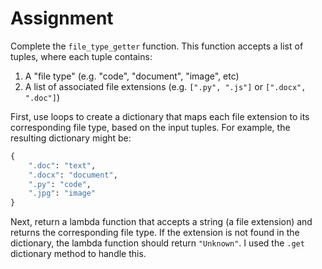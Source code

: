 # Assignment

Complete the `file_type_getter` function. This function accepts a list of tuples, where each tuple contains:

1.  A "file type" (e.g. "code", "document", "image", etc)
2.  A list of associated file extensions (e.g. `[".py", ".js"]` or `[".docx", ".doc"]`)

First, use loops to create a dictionary that maps each file extension to its corresponding file type, based on the input tuples. For example, the resulting dictionary might be:

```python
{
    ".doc": "text",
    ".docx": "document",
    ".py": "code",
    ".jpg": "image"
}
```

Next, return a lambda function that accepts a string (a file extension) and returns the corresponding file type. If the extension is not found in the dictionary, the lambda function should return `"Unknown"`. I used the `.get` dictionary method to handle this.
